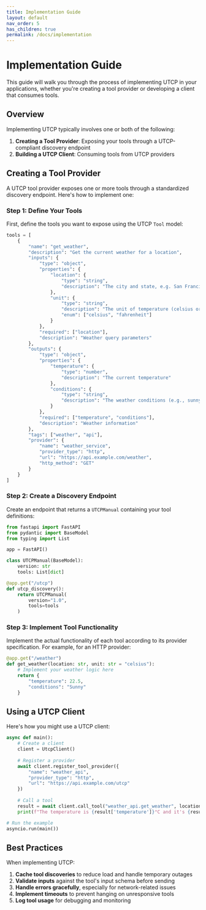 ```yaml
---
title: Implementation Guide
layout: default
nav_order: 5
has_children: true
permalink: /docs/implementation
---
```


# Implementation Guide

This guide will walk you through the process of implementing UTCP in your applications, whether you're creating a tool provider or developing a client that consumes tools.

## Overview

Implementing UTCP typically involves one or both of the following:

1. **Creating a Tool Provider**: Exposing your tools through a UTCP-compliant discovery endpoint
2. **Building a UTCP Client**: Consuming tools from UTCP providers

## Creating a Tool Provider

A UTCP tool provider exposes one or more tools through a standardized discovery endpoint. Here's how to implement one:

### Step 1: Define Your Tools

First, define the tools you want to expose using the UTCP `Tool` model:

```python
tools = [
    {
        "name": "get_weather",
        "description": "Get the current weather for a location",
        "inputs": {
            "type": "object",
            "properties": {
                "location": {
                    "type": "string",
                    "description": "The city and state, e.g. San Francisco, CA"
                },
                "unit": {
                    "type": "string",
                    "description": "The unit of temperature (celsius or fahrenheit)",
                    "enum": ["celsius", "fahrenheit"]
                }
            },
            "required": ["location"],
            "description": "Weather query parameters"
        },
        "outputs": {
            "type": "object",
            "properties": {
                "temperature": {
                    "type": "number",
                    "description": "The current temperature"
                },
                "conditions": {
                    "type": "string",
                    "description": "The weather conditions (e.g., sunny, cloudy)"
                }
            },
            "required": ["temperature", "conditions"],
            "description": "Weather information"
        },
        "tags": ["weather", "api"],
        "provider": {
            "name": "weather_service",
            "provider_type": "http",
            "url": "https://api.example.com/weather",
            "http_method": "GET"
        }
    }
]
```

### Step 2: Create a Discovery Endpoint

Create an endpoint that returns a `UTCPManual` containing your tool definitions:

```python
from fastapi import FastAPI
from pydantic import BaseModel
from typing import List

app = FastAPI()

class UTCPManual(BaseModel):
    version: str
    tools: List[dict]

@app.get("/utcp")
def utcp_discovery():
    return UTCPManual(
        version="1.0",
        tools=tools
    )
```

### Step 3: Implement Tool Functionality

Implement the actual functionality of each tool according to its provider specification. For example, for an HTTP provider:

```python
@app.get("/weather")
def get_weather(location: str, unit: str = "celsius"):
    # Implement your weather logic here
    return {
        "temperature": 22.5,
        "conditions": "Sunny"
    }
```

## Using a UTCP Client

Here's how you might use a UTCP client:

```python
async def main():
    # Create a client
    client = UtcpClient()
    
    # Register a provider
    await client.register_tool_provider({
        "name": "weather_api",
        "provider_type": "http",
        "url": "https://api.example.com/utcp"
    })
    
    # Call a tool
    result = await client.call_tool("weather_api.get_weather", location="San Francisco")
    print(f"The temperature is {result['temperature']}°C and it's {result['conditions']}")

# Run the example
asyncio.run(main())
```

## Best Practices

When implementing UTCP:

1. **Cache tool discoveries** to reduce load and handle temporary outages
2. **Validate inputs** against the tool's input schema before sending
3. **Handle errors gracefully**, especially for network-related issues
4. **Implement timeouts** to prevent hanging on unresponsive tools
5. **Log tool usage** for debugging and monitoring
